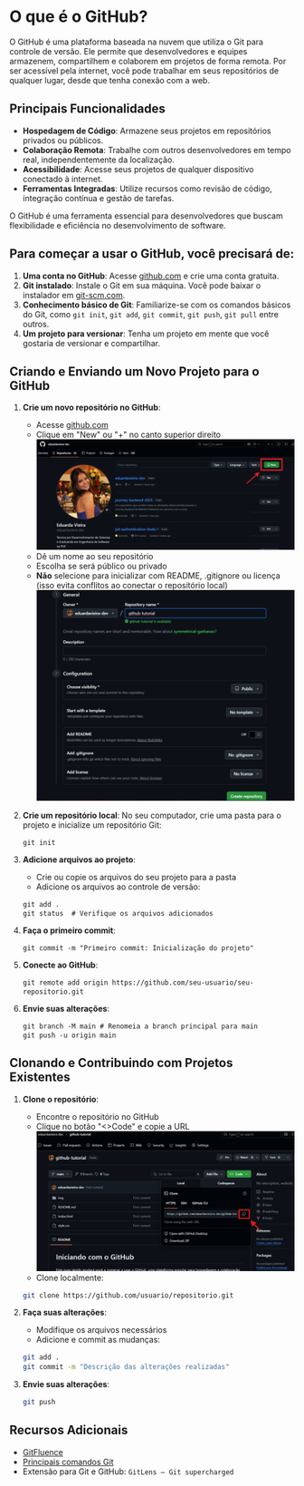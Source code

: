 # O que é o GitHub?

O GitHub é uma plataforma baseada na nuvem que utiliza o Git para controle de versão. Ele permite que desenvolvedores e equipes armazenem, compartilhem e colaborem em projetos de forma remota. Por ser acessível pela internet, você pode trabalhar em seus repositórios de qualquer lugar, desde que tenha conexão com a web.

## Principais Funcionalidades

- **Hospedagem de Código**: Armazene seus projetos em repositórios privados ou públicos.
- **Colaboração Remota**: Trabalhe com outros desenvolvedores em tempo real, independentemente da localização.
- **Acessibilidade**: Acesse seus projetos de qualquer dispositivo conectado à internet.
- **Ferramentas Integradas**: Utilize recursos como revisão de código, integração contínua e gestão de tarefas.

O GitHub é uma ferramenta essencial para desenvolvedores que buscam flexibilidade e eficiência no desenvolvimento de software.

## Para começar a usar o GitHub, você precisará de:

1. **Uma conta no GitHub**: Acesse [github.com](https://github.com) e crie uma conta gratuita.
2. **Git instalado**: Instale o Git em sua máquina. Você pode baixar o instalador em [git-scm.com](https://git-scm.com/).
3. **Conhecimento básico de Git**: Familiarize-se com os comandos básicos do Git, como `git init`, `git add`, `git commit`, `git push`, `git pull` entre outros.
4. **Um projeto para versionar**: Tenha um projeto em mente que você gostaria de versionar e compartilhar.


## Criando e Enviando um Novo Projeto para o GitHub

1. **Crie um novo repositório no GitHub**:

   - Acesse [github.com](https://github.com)
   - Clique em "New" ou "+" no canto superior direito
     ![Criando um novo repositório](img/new.png)
   - Dê um nome ao seu repositório
   - Escolha se será público ou privado
    - **Não** selecione para inicializar com README, .gitignore ou licença (isso evita conflitos ao conectar o repositório local)  
     ![Criando um novo repositório](img/create.png)

2. **Crie um repositório local**: No seu computador, crie uma pasta para o projeto e inicialize um repositório Git:

   ```
   git init
   ```

3. **Adicione arquivos ao projeto**:

   - Crie ou copie os arquivos do seu projeto para a pasta
   - Adicione os arquivos ao controle de versão:

   ```
   git add .
   git status  # Verifique os arquivos adicionados
   ```

4. **Faça o primeiro commit**:

   ```
   git commit -m "Primeiro commit: Inicialização do projeto"
   ```

5. **Conecte ao GitHub**:
   ```
   git remote add origin https://github.com/seu-usuario/seu-repositorio.git
   ```
6. **Envie suas alterações**:
   ```
   git branch -M main # Renomeia a branch principal para main
   git push -u origin main
   ```

## Clonando e Contribuindo com Projetos Existentes

1. **Clone o repositório**:

   - Encontre o repositório no GitHub
   - Clique no botão "<>Code" e copie a URL
     ![Clonando um repositório](img/clone.png)
   - Clone localmente:

   ```bash
   git clone https://github.com/usuario/repositorio.git
   ```

2. **Faça suas alterações**:

   - Modifique os arquivos necessários
   - Adicione e commit as mudanças:

   ```bash
   git add .
   git commit -m "Descrição das alterações realizadas"
   ```

3. **Envie suas alterações**:

   ```bash
   git push
   ```


## Recursos Adicionais

- [GitFluence](https://www.gitfluence.com/)
- [Principais comandos Git](https://comandosgit.github.io/)
-  Extensão para Git e GitHub:  `GitLens — Git supercharged`